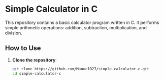 # Simple Calculator in C

This repository contains a basic calculator program written in C. It performs simple arithmetic operations: addition, subtraction, multiplication, and division.

## How to Use

1. **Clone the repository**:
   ```sh
   git clone https://github.com/ManuelD27/simple-calculator-c.git
   cd simple-calculator-c

